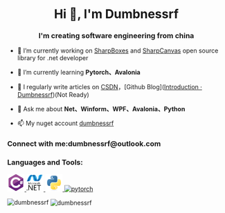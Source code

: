 <h1 align="center">Hi 👋, I'm Dumbnessrf</h1>
<h3 align="center">I'm creating software engineering from china</h3>

- 🔭 I’m currently working on [SharpBoxes](https://github.com/dumbnessrf/SharpBoxes) and [SharpCanvas](https://github.com/dumbnessrf/SharpCanvas) open source library for .net developer

- 🌱 I’m currently learning **Pytorch、Avalonia**

- 📝 I regularly write articles on [CSDN](https://blog.csdn.net/weixin_45277117?spm=1000.2115.3001.5343)，[Github Blog]([Introduction · Dumbnessrf](https://dumbnessrf.github.io/book/))(Not Ready)

- 💬 Ask me about **Net、Winform、WPF、Avalonia、Python**

- 📫 My nuget account [dumbnessrf](https://www.nuget.org/profiles/dumbnessrf)

<h3 align="left">Connect with me:dumbnessrf@outlook.com</h3>
<p align="left">
</p>

<h3 align="left">Languages and Tools:</h3>
<p align="left"> <a href="https://www.w3schools.com/cs/" target="_blank" rel="noreferrer"> <img src="https://raw.githubusercontent.com/devicons/devicon/master/icons/csharp/csharp-original.svg" alt="csharp" width="40" height="40"/> </a> <a href="https://dotnet.microsoft.com/" target="_blank" rel="noreferrer"> <img src="https://raw.githubusercontent.com/devicons/devicon/master/icons/dot-net/dot-net-original-wordmark.svg" alt="dotnet" width="40" height="40"/> </a> <a href="https://www.python.org" target="_blank" rel="noreferrer"> <img src="https://raw.githubusercontent.com/devicons/devicon/master/icons/python/python-original.svg" alt="python" width="40" height="40"/> </a> <a href="https://pytorch.org/" target="_blank" rel="noreferrer"> <img src="https://www.vectorlogo.zone/logos/pytorch/pytorch-icon.svg" alt="pytorch" width="40" height="40"/> </a> </p>

<p><img align="left" src="https://github-readme-stats.vercel.app/api/top-langs?username=dumbnessrf&show_icons=true&locale=en&layout=compact" alt="dumbnessrf" /></p>

<p>&nbsp;<img align="center" src="https://github-readme-stats.vercel.app/api?username=dumbnessrf&show_icons=true&locale=en" alt="dumbnessrf" /></p>

